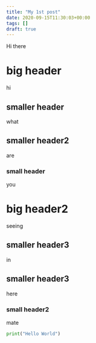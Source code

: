 ```yaml
---
title: "My 1st post"
date: 2020-09-15T11:30:03+00:00
tags: []
draft: true
---
```


Hi there

# big header

hi

## smaller header

what

## smaller header2

are

### small header

you

# big header2

seeing

## smaller header3

in

## smaller header3

here

### small header2

mate

```python
print("Hello World")
```
